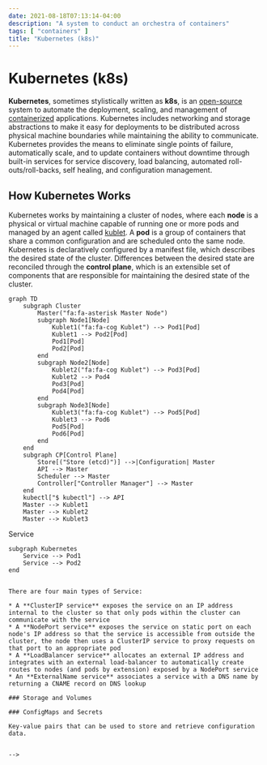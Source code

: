 ```yaml
---
date: 2021-08-18T07:13:14-04:00
description: "A system to conduct an orchestra of containers"
tags: [ "containers" ]
title: "Kubernetes (k8s)"
---
```


# Kubernetes (k8s)

**Kubernetes**, sometimes stylistically written as **k8s**, is an [open-source](open-source.md) system to automate the deployment, scaling, and management of [containerized](containers.md) applications. Kubernetes includes networking and storage abstractions to make it easy for deployments to be distributed across physical machine boundaries while maintaining the ability to communicate. Kubernetes provides the means to eliminate single points of failure, automatically scale, and to update containers without downtime through built-in services for service discovery, load balancing, automated roll-outs/roll-backs, self healing, and configuration management.

## How Kubernetes Works

Kubernetes works by maintaining a cluster of nodes, where each **node** is a physical or virtual machine capable of running one or more pods and managed by an agent called [kublet](https://kubernetes.io/docs/reference/command-line-tools-reference/kubelet/). A **pod** is a group of containers that share a common configuration and are scheduled onto the same node. Kubernetes is declaratively configured by a manifest file, which describes the desired state of the cluster. Differences between the desired state are reconciled through the **control plane**, which is an extensible set of components that are responsible for maintaining the desired state of the cluster.

```mermaid
graph TD
    subgraph Cluster
		Master("fa:fa-asterisk Master Node")
        subgraph Node1[Node]
            Kublet1("fa:fa-cog Kublet") --> Pod1[Pod]
            Kublet1 --> Pod2[Pod]
            Pod1[Pod]
            Pod2[Pod]
        end
		subgraph Node2[Node]
            Kublet2("fa:fa-cog Kublet") --> Pod3[Pod]
            Kublet2 --> Pod4
            Pod3[Pod]
            Pod4[Pod]
        end
        subgraph Node3[Node]
            Kublet3("fa:fa-cog Kublet") --> Pod5[Pod]
            Kublet3 --> Pod6
            Pod5[Pod]
            Pod6[Pod]
        end
    end
    subgraph CP[Control Plane]
		Store[("Store (etcd)")] -->|Configuration| Master
        API --> Master
        Scheduler --> Master
        Controller["Controller Manager"] --> Master
    end
    kubectl["$ kubectl"] --> API
    Master --> Kublet1
    Master --> Kublet2
    Master --> Kublet3
```

<!--
## Components of Kubernetes

### Pods

Pods are the most basic unit of execution in Kubernetes. A **pod** is a group of containers that share a common configuration and are scheduled onto the same node. Pods are the smallest deployable unit of execution in Kubernetes.

### ReplicaSets

A **ReplicaSet** is a declarative way to maintain a set of pods that share a common configuration. Each pod in a ReplicaSet is a replica of all the other pods in that set, and the ReplicaSets creates and maintains the desired state of the pods. ReplicaSets act as a self-healing mechanism in that if a pod fails, the ReplicaSet will create a new pod to replace it. ReplicaSets provide fault tolerance and can also be used to automatically scale the number of pods horizontally based on a variety of conditions.

ReplicaSets rely on pod templates to define the desired state of the pods.

### Deployments

A **deployment** is a declarative way to manage ReplicaSets. Deployments support zero-downtime updates and rollbacks through the orchestrated creation and destruction of ReplicaSets.

### Labels

**Labels** are key-value pairs attached to pods, ReplicaSets, Deployments, and other Kubernetes objects to organize and identify those objects. Common uses for labels include identifying application names (e.g. "mysql"), versions (e.g. "5.7.21"), and instances (e.g. "mysql-production"), architectural components (e.g. "ui" or "database"), higher-level applications (e.g. "whenner"), and other application meta information.

### Services

A **service** allows an application to be exposed on a network, even as the pods that host the application are created and destroyed, by abstracting pod IP addresses away from application consumers and load balancing between active pods. Services rely on labels to to associate with pods.

```mermaid
graph TD
    Client[External Client] --> Service
    subgraph Kubernetes
        Service --> Pod1
        Service --> Pod2
    end

```

There are four main types of Service:

* A **ClusterIP service** exposes the service on an IP address internal to the cluster so that only pods within the cluster can communicate with the service
* A **NodePort service** exposes the service on static port on each node's IP address so that the service is accessible from outside the cluster, the node then uses a ClusterIP service to proxy requests on that port to an appropriate pod
* A **LoadBalancer service** allocates an external IP address and integrates with an external load-balancer to automatically create routes to nodes (and pods by extension) exposed by a NodePort service
* An **ExternalName service** associates a service with a DNS name by returning a CNAME record on DNS lookup

### Storage and Volumes

### ConfigMaps and Secrets

Key-value pairs that can be used to store and retrieve configuration data.


-->
